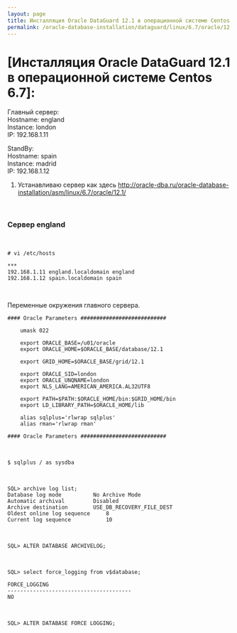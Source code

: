 ```yaml
---
layout: page
title: Инсталляция Oracle DataGuard 12.1 в операционной системе Centos 6.7
permalink: /oracle-database-installation/dataguard/linux/6.7/oracle/12.1/
---
```


# [Инсталляция Oracle DataGuard 12.1 в операционной системе Centos 6.7]:



Главный сервер:  
Hostname: england  
Instance: london  
IP: 192.168.1.11  

StandBy:  
Hostname: spain  
Instance: madrid  
IP: 192.168.1.12  


1) Устанавливаю сервер как здесь
http://oracle-dba.ru/oracle-database-installation/asm/linux/6.7/oracle/12.1/


<br/>

### Сервер england


<br/>

	# vi /etc/hosts

	***
	192.168.1.11 england.localdomain england
	192.168.1.12 spain.localdomain spain


<br/>

Переменные окружения главного сервера.

	#### Oracle Parameters ###########################

	    umask 022

	    export ORACLE_BASE=/u01/oracle
	    export ORACLE_HOME=$ORACLE_BASE/database/12.1

	    export GRID_HOME=$ORACLE_BASE/grid/12.1

	    export ORACLE_SID=london
	    export ORACLE_UNQNAME=london
	    export NLS_LANG=AMERICAN_AMERICA.AL32UTF8

	    export PATH=$PATH:$ORACLE_HOME/bin:$GRID_HOME/bin
	    export LD_LIBRARY_PATH=$ORACLE_HOME/lib

	    alias sqlplus='rlwrap sqlplus'
	    alias rman='rlwrap rman'

	#### Oracle Parameters ###########################


<br/>

	$ sqlplus / as sysdba

<br/>


	SQL> archive log list;
	Database log mode	       No Archive Mode
	Automatic archival	       Disabled
	Archive destination	       USE_DB_RECOVERY_FILE_DEST
	Oldest online log sequence     8
	Current log sequence	       10

<br/>


	SQL> ALTER DATABASE ARCHIVELOG;

<br/>


	SQL> select force_logging from v$database;

	FORCE_LOGGING
	---------------------------------------
	NO


<br/>

	SQL> ALTER DATABASE FORCE LOGGING;
